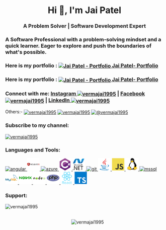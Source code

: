 <h1 align="center">Hi 👋, I'm Jai Patel</h1>
<h3 align="center">A Problem Solver | Software Development Expert</h3>
<h3 align="left">A Software Professional with a problem-solving mindset and a quick learner. Eager to explore and push the boundaries of what's possible.</h3>

<h3 align="left">Here is my portfolio : <a href="https://vermajai1995.vercel.app/" target="_blank"><img align="center" src="https://github.com/Vermajai1995/Portfolio/blob/master/assets/img/favicon.png" alt="Jai Patel - Portfolio" style="height: 44px;width: 53px;"  /> Jai Patel- Portfolio</a></h3>
<h3 align="left">Here is my portfolio : <a href="https://vermajai1995.vercel.app/" target="_blank"><img align="center" src="https://drive.google.com/file/d/1K32X77vXRnv5urvUOvgXrq65tihN2okz/view?usp=sharing" alt="Jai Patel - Portfolio" style="height: 44px;width: 53px;"  /> Jai Patel- Portfolio</a></h3>

<p align="left">
<h3 align="left">Connect with me: <a href="https://instagram.com/vermajai1995" target="_blank">Instagram <img align="center" src="https://raw.githubusercontent.com/rahuldkjain/github-profile-readme-generator/master/src/images/icons/Social/instagram.svg" alt="vermajai1995" style="height: 44px;width: 53px;" /></a> | <a href="https://fb.com/vermajai1995" target="_blank">Facebook <img align="center" src="https://raw.githubusercontent.com/rahuldkjain/github-profile-readme-generator/master/src/images/icons/Social/facebook.svg" alt="vermajai1995" style="height: 44px;width: 53px;"/></a> | 
<a href="https://linkedin.com/in/vermajai1995" target="_blank">LinkedIn <img align="center" src="https://raw.githubusercontent.com/rahuldkjain/github-profile-readme-generator/master/src/images/icons/Social/linked-in-alt.svg" alt="vermajai1995" style="height: 44px;width: 53px;"/></a> </h3>
</p>

<p align="left">Others:-  
<a href="https://twitter.com/vermajai1995" target="_blank"><img align="center" src="https://raw.githubusercontent.com/rahuldkjain/github-profile-readme-generator/master/src/images/icons/Social/twitter.svg" alt="vermajai1995" height="30" width="40" /></a>
<a href="https://stackoverflow.com/users/vermajai1995" target="_blank"><img align="center" src="https://raw.githubusercontent.com/rahuldkjain/github-profile-readme-generator/master/src/images/icons/Social/stack-overflow.svg" alt="vermajai1995" height="30" width="40" /></a>
<a href="https://medium.com/@vermajai1995" target="_blank"><img align="center" src="https://raw.githubusercontent.com/rahuldkjain/github-profile-readme-generator/master/src/images/icons/Social/medium.svg" alt="@vermajai1995" height="30" width="40" /></a>
</p>

<h3 align="left">Subscribe to my channel:</h3>
<a href="https://www.youtube.com/@VermaJai1995" target="_blank"><img align="center" src="https://raw.githubusercontent.com/rahuldkjain/github-profile-readme-generator/master/src/images/icons/Social/youtube.svg" alt="vermajai1995" height="30" width="40" /></a>

<h3 align="left">Languages and Tools:</h3>
<p align="left"> <a href="https://angular.io" target="_blank" rel="noreferrer"> <img src="https://angular.io/assets/images/logos/angular/angular.svg" alt="angular" width="40" height="40"/> </a> <a href="https://angular.io" target="_blank" rel="noreferrer"> <img src="https://raw.githubusercontent.com/devicons/devicon/master/icons/angularjs/angularjs-original-wordmark.svg" alt="angularjs" width="40" height="40"/> </a> <a href="https://azure.microsoft.com/en-in/" target="_blank" rel="noreferrer"> <img src="https://www.vectorlogo.zone/logos/microsoft_azure/microsoft_azure-icon.svg" alt="azure" width="40" height="40"/> </a> <a href="https://www.w3schools.com/cs/" target="_blank" rel="noreferrer"> <img src="https://raw.githubusercontent.com/devicons/devicon/master/icons/csharp/csharp-original.svg" alt="csharp" width="40" height="40"/> </a> <a href="https://dotnet.microsoft.com/" target="_blank" rel="noreferrer"> <img src="https://raw.githubusercontent.com/devicons/devicon/master/icons/dot-net/dot-net-original-wordmark.svg" alt="dotnet" width="40" height="40"/> </a> <a href="https://git-scm.com/" target="_blank" rel="noreferrer"> <img src="https://www.vectorlogo.zone/logos/git-scm/git-scm-icon.svg" alt="git" width="40" height="40"/> </a> <a href="https://www.java.com" target="_blank" rel="noreferrer"> <img src="https://raw.githubusercontent.com/devicons/devicon/master/icons/java/java-original.svg" alt="java" width="40" height="40"/> </a> <a href="https://developer.mozilla.org/en-US/docs/Web/JavaScript" target="_blank" rel="noreferrer"> <img src="https://raw.githubusercontent.com/devicons/devicon/master/icons/javascript/javascript-original.svg" alt="javascript" width="40" height="40"/> </a> <a href="https://www.linux.org/" target="_blank" rel="noreferrer"> <img src="https://raw.githubusercontent.com/devicons/devicon/master/icons/linux/linux-original.svg" alt="linux" width="40" height="40"/> </a> <a href="https://www.microsoft.com/en-us/sql-server" target="_blank" rel="noreferrer"> <img src="https://www.svgrepo.com/show/303229/microsoft-sql-server-logo.svg" alt="mssql" width="40" height="40"/> </a> <a href="https://www.mysql.com/" target="_blank" rel="noreferrer"> <img src="https://raw.githubusercontent.com/devicons/devicon/master/icons/mysql/mysql-original-wordmark.svg" alt="mysql" width="40" height="40"/> </a> <a href="https://www.nginx.com" target="_blank" rel="noreferrer"> <img src="https://raw.githubusercontent.com/devicons/devicon/master/icons/nginx/nginx-original.svg" alt="nginx" width="40" height="40"/> </a> <a href="https://nodejs.org" target="_blank" rel="noreferrer"> <img src="https://raw.githubusercontent.com/devicons/devicon/master/icons/nodejs/nodejs-original-wordmark.svg" alt="nodejs" width="40" height="40"/> </a> <a href="https://www.php.net" target="_blank" rel="noreferrer"> <img src="https://raw.githubusercontent.com/devicons/devicon/master/icons/php/php-original.svg" alt="php" width="40" height="40"/> </a> <a href="https://reactjs.org/" target="_blank" rel="noreferrer"> <img src="https://raw.githubusercontent.com/devicons/devicon/master/icons/react/react-original-wordmark.svg" alt="react" width="40" height="40"/> </a> <a href="https://www.typescriptlang.org/" target="_blank" rel="noreferrer"> <img src="https://raw.githubusercontent.com/devicons/devicon/master/icons/typescript/typescript-original.svg" alt="typescript" width="40" height="40"/> </a> </p>

<h3 align="left">Support:</h3>
<p><a href="https://www.buymeacoffee.com/vermajai1995"> <img align="left" src="https://cdn.buymeacoffee.com/buttons/v2/default-yellow.png" height="50" width="210" alt="vermajai1995" /></a></p><br><br>

<p><img align="center" src="https://github-readme-stats.vercel.app/api/top-langs?username=vermajai1995&show_icons=true&locale=en&layout=compact" alt="vermajai1995" /></p>
